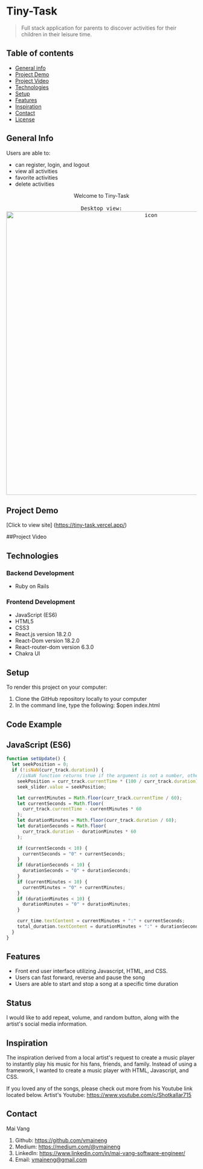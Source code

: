 # Tiny-Task
>Full stack application for parents to discover activities for their children in their leisure time.

## Table of contents
* [General info](#general-info)
* [Project Demo](#project-demo)
* [Project Video](#project-video)
* [Technologies](#technologies)
* [Setup](#setup)
* [Features](#features)
* [Inspiration](#inspiration)
* [Contact](#contact)
* [License](#license)

## General Info
Users are able to:

- can register, login, and logout
- view all activities
- favorite activities
- delete activities

<div align="center">Welcome to Tiny-Task </div>
<br/>
<div align="center">
<kbd>
Desktop view:
<img width="750" alt="icon" src="https://user-images.githubusercontent.com/100221733/209723557-88f1d97a-4d76-469c-9fb5-f80e59c1d249.png">
</kbd>
</div>

## Project Demo
[Click to view site] (https://tiny-task.vercel.app/)

##Project Video

## Technologies
### Backend Development 
* Ruby on Rails

### Frontend Development 
* JavaScript (ES6)
* HTML5
* CSS3
* React.js version 18.2.0
* React-Dom version 18.2.0
* React-router-dom version 6.3.0
* Chakra UI

## Setup
To render this project on your computer:
1. Clone the GitHub repository locally to your computer
2. In the command line, type the following:
$open index.html

## Code Example
## JavaScript (ES6)

```js
function setUpdate() {
  let seekPosition = 0;
  if (!isNaN(curr_track.duration)) {
    //isNaN function returns true if the argument is not a number, otherwise it is false
    seekPosition = curr_track.currentTime * (100 / curr_track.duration);
    seek_slider.value = seekPosition;

    let currentMinutes = Math.floor(curr_track.currentTime / 60);
    let currentSeconds = Math.floor(
      curr_track.currentTime - currentMinutes * 60
    );
    let durationMinutes = Math.floor(curr_track.duration / 60);
    let durationSeconds = Math.floor(
      curr_track.duration - durationMinutes * 60
    );

    if (currentSeconds < 10) {
      currentSeconds = "0" + currentSeconds;
    }
    if (durationSeconds < 10) {
      durationSeconds = "0" + durationSeconds;
    }
    if (currentMinutes < 10) {
      currentMinutes = "0" + currentMinutes;
    }
    if (durationMinutes < 10) {
      durationMinutes = "0" + durationMinutes;
    }

    curr_time.textContent = currentMinutes + ":" + currentSeconds;
    total_duration.textContent = durationMinutes + ":" + durationSeconds;
  }
}
```

## Features

* Front end user interface utilizing Javascript, HTML, and CSS. 
* Users can fast forward, reverse and pause the song
* Users are able to start and stop a song at a specific time duration


## Status

I would like to add repeat, volume, and random button, along with the artist's social media information. 

## Inspiration

The inspiration derived from a local artist's request to create a music player to instantly play his music for his fans, friends, and family. Instead of using a framework, I wanted to create a music player with HTML, Javascript, and CSS. 

If you loved any of the songs, please check out more from his Youtube link located below.
Artist's Youtube: https://www.youtube.com/c/Shotkallar715

## Contact
Mai Vang

1. Github: https://github.com/vmaineng
2. Medium: https://medium.com/@vmaineng
3. LinkedIn: https://www.linkedin.com/in/mai-vang-software-engineer/
4. Email: vmaineng@gmail.com
